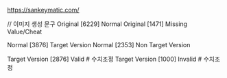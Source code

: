 https://sankeymatic.com/

// 이미지 생성 문구
Original [6229] Normal
Original [1471] Missing Value/Cheat

Normal [3876] Target Version
Normal [2353] Non Target Version

Target Version [2876] Valid # 수치조정
Target Version [1000] Invalid # 수치조정